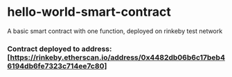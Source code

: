 # hello-world-smart-contract
A basic smart contract with one function, deployed on rinkeby test network


### Contract deployed to address:  [https://rinkeby.etherscan.io/address/0x4482db06b6c17beb46194db6fe7323c714ee7c80]
